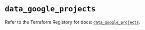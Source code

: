 # `data_google_projects`

Refer to the Terraform Registory for docs: [`data_google_projects`](https://registry.terraform.io/providers/hashicorp/google-beta/4.63.1/docs/data-sources/google_projects).
